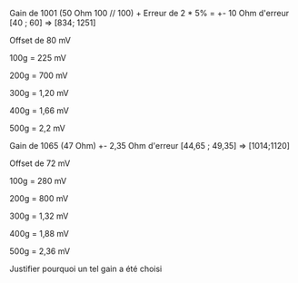 Gain de 1001 (50 Ohm 100 // 100) + Erreur de 2 * 5% = +- 10 Ohm d'erreur
[40 ; 60] => [834; 1251]

Offset de 80 mV

100g = 225 mV

200g = 700 mV

300g = 1,20 mV

400g = 1,66 mV

500g = 2,2 mV

Gain de 1065 (47 Ohm) +- 2,35 Ohm d'erreur [44,65 ; 49,35] => [1014;1120]

Offset de 72 mV

100g = 280 mV

200g = 800 mV

300g = 1,32 mV

400g = 1,88 mV

500g = 2,36 mV

Justifier pourquoi un tel gain a été choisi
